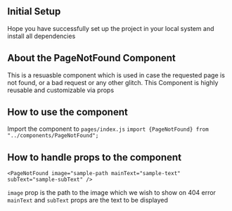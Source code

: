 ## Initial Setup

Hope you have successfully set up the project in your local system and install all dependencies

## About the PageNotFound Component

This is a resuasble component which is used in case the requested page is not found, or a bad request or any other glitch. This Component is highly reusable and customizable via props

## How to use the component

Import the component to `pages/index.js`
`import {PageNotFound} from "../components/PageNotFound";`

## How to handle props to the component

```
<PageNotFound image="sample-path mainText="sample-text" subText="sample-subText" />
```

`image` prop is the path to the image which we wish to show on 404 error
`mainText` and `subText` props are the text to be displayed
